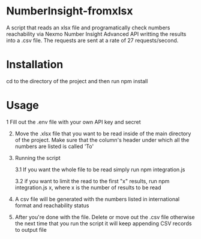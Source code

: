 # NumberInsight-fromxlsx

A script that reads an xlsx file and programatically check numbers reachability via Nexmo Number Insight Advanced API writting the results into a .csv file. The requests are sent at a rate of 27 requests/second.

# Installation
cd to the directory of the project and then run npm install 

# Usage
1 Fill out the .env file with your own API key and secret

2. Move the .xlsx file that you want to be read inside of the main directory of the project. Make sure that the column's header under which all the numbers are listed is called 'To'

3. Running the script
    
    3.1 If you want the whole file to be read simply run npm integration.js
    
    3.2 if you want to limit the read to the first "x" results, run npm integration.js x, where x is the number of results to      be read
    
4. A csv file will be generated with the numbers listed in international format and reachability status

5. After you're done with the file. Delete or move out the .csv file otherwise the next time that you run the script it will keep appending CSV records to output file 
